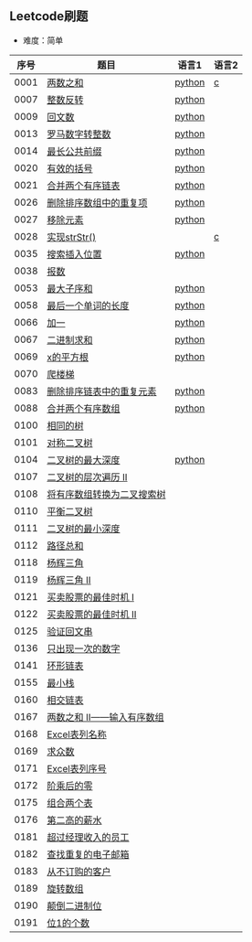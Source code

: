 ## Leetcode刷题 
* 难度：简单

|序号|题目|语言1|语言2|
|---|---|---|---|
|0001|<a href="https://leetcode-cn.com/problems/two-sum/">两数之和</a>|<a href="https://github.com/hhe0/leetcode/blob/master/Easy/0001/python">python</a>|<a href="https://github.com/hhe0/leetcode/blob/master/Easy/0001/c">c</a>|
|0007|<a href="https://leetcode-cn.com/problems/reverse-integer/">整数反转</a>|<a href="https://github.com/hhe0/leetcode/blob/master/Easy/0007/python">python</a>||
|0009|<a href="https://leetcode-cn.com/problems/palindrome-number/">回文数</a>|<a href="https://github.com/hhe0/leetcode/blob/master/Easy/0009/python">python</a>||
|0013|<a href="https://leetcode-cn.com/problems/roman-to-integer/">罗马数字转整数</a>|<a href="https://github.com/hhe0/leetcode/blob/master/Easy/0009/python">python</a>||
|0014|<a href="https://leetcode-cn.com/problems/longest-common-prefix/">最长公共前缀</a>|<a href="https://github.com/hhe0/leetcode/blob/master/Easy/0014/python">python</a>||
|0020|<a href="https://leetcode-cn.com/problems/valid-parentheses/">有效的括号</a>|<a href="https://github.com/hhe0/leetcode/blob/master/Easy/0020/python">python</a>||
|0021|<a href="https://leetcode-cn.com/problems/merge-two-sorted-lists/">合并两个有序链表</a>|<a href="https://github.com/hhe0/leetcode/blob/master/Easy/0021/python">python</a>||
|0026|<a href="https://leetcode-cn.com/problems/remove-duplicates-from-sorted-array/">删除排序数组中的重复项</a>|<a href="https://github.com/hhe0/leetcode/blob/master/Easy/0026/python">python</a>||
|0027|<a href="https://leetcode-cn.com/problems/remove-element/">移除元素</a>|<a href="https://github.com/hhe0/leetcode/blob/master/Easy/0027/python">python</a>||
|0028|<a href="https://leetcode-cn.com/problems/implement-strstr/">实现strStr()</a>||<a href="https://github.com/hhe0/leetcode/blob/master/Easy/0028/c">c</a>|
|0035|<a href="https://leetcode-cn.com/problems/search-insert-position/">搜索插入位置</a>|<a href="https://github.com/hhe0/leetcode/blob/master/Easy/0035/python">python</a>||
|0038|<a href="https://leetcode-cn.com/problems/count-and-say/">报数</a>|||
|0053|<a href="https://leetcode-cn.com/problems/maximum-subarray/">最大子序和</a>|<a href="https://github.com/hhe0/leetcode/blob/master/Easy/0053/python">python</a>||
|0058|<a href="https://leetcode-cn.com/problems/length-of-last-word/">最后一个单词的长度</a>|<a href="https://github.com/hhe0/leetcode/blob/master/Easy/0058/python">python</a>||
|0066|<a href="https://leetcode-cn.com/problems/plus-one/">加一</a>|<a href="https://github.com/hhe0/leetcode/blob/master/Easy/0066/python">python</a>||
|0067|<a href="https://leetcode-cn.com/problems/add-binary/">二进制求和</a>|<a href="https://github.com/hhe0/leetcode/blob/master/Easy/0067/python">python</a>||
|0069|<a href="https://leetcode-cn.com/problems/sqrtx/">x的平方根</a>|<a href="https://github.com/hhe0/leetcode/blob/master/Easy/0069/python">python</a>||
|0070|<a href="https://leetcode-cn.com/problems/climbing-stairs/">爬楼梯</a>|||
|0083|<a href="https://leetcode-cn.com/problems/remove-duplicates-from-sorted-list/">删除排序链表中的重复元素</a>|<a href="https://github.com/hhe0/leetcode/blob/master/Easy/0083/python">python</a>||
|0088|<a href="https://leetcode-cn.com/problems/merge-sorted-array/">合并两个有序数组</a>|<a href="https://github.com/hhe0/leetcode/blob/master/Easy/0088/python">python</a>||
|0100|<a href="https://leetcode-cn.com/problems/same-tree/">相同的树</a>|||
|0101|<a href="https://leetcode-cn.com/problems/symmetric-tree/">对称二叉树</a>|||
|0104|<a href="https://leetcode-cn.com/problems/maximum-depth-of-binary-tree/">二叉树的最大深度</a>|<a href="https://github.com/hhe0/leetcode/blob/master/Easy/0104/python">python</a>||
|0107|<a href="https://leetcode-cn.com/problems/binary-tree-level-order-traversal-ii/">二叉树的层次遍历 II</a>|||
|0108|<a href="https://leetcode-cn.com/problems/convert-sorted-array-to-binary-search-tree/">将有序数组转换为二叉搜索树</a>|||
|0110|<a href="https://leetcode-cn.com/problems/balanced-binary-tree/">平衡二叉树</a>|||
|0111|<a href="https://leetcode-cn.com/problems/minimum-depth-of-binary-tree/">二叉树的最小深度</a>|||
|0112|<a href="https://leetcode-cn.com/problems/path-sum/">路径总和</a>|||
|0118|<a href="https://leetcode-cn.com/problems/pascals-triangle/">杨辉三角</a>|||
|0119|<a href="https://leetcode-cn.com/problems/pascals-triangle-ii/">杨辉三角 II</a>|||
|0121|<a href="https://leetcode-cn.com/problems/best-time-to-buy-and-sell-stock/">买卖股票的最佳时机 I</a>|||
|0122|<a href="https://leetcode-cn.com/problems/best-time-to-buy-and-sell-stock-ii/">买卖股票的最佳时机 II</a>|||
|0125|<a href="https://leetcode-cn.com/problems/valid-palindrome/">验证回文串</a>|||
|0136|<a href="https://leetcode-cn.com/problems/single-number/">只出现一次的数字</a>|||
|0141|<a href="https://leetcode-cn.com/problems/linked-list-cycle/">环形链表</a>|||
|0155|<a href="https://leetcode-cn.com/problems/min-stack/">最小栈</a>|||
|0160|<a href="https://leetcode-cn.com/problems/intersection-of-two-linked-lists/">相交链表</a>|||
|0167|<a href="https://leetcode-cn.com/problems/two-sum-ii-input-array-is-sorted/">两数之和 II——输入有序数组</a>|||
|0168|<a href="https://leetcode-cn.com/problems/excel-sheet-column-title/">Excel表列名称</a>|||
|0169|<a href="https://leetcode-cn.com/problems/majority-element/">求众数</a>|||
|0171|<a href="https://leetcode-cn.com/problems/excel-sheet-column-number/">Excel表列序号</a>|||
|0172|<a href="https://leetcode-cn.com/problems/factorial-trailing-zeroes/">阶乘后的零</a>|||
|0175|<a href="https://leetcode-cn.com/problems/combine-two-tables/">组合两个表</a>|||
|0176|<a href="https://leetcode-cn.com/problems/second-highest-salary/">第二高的薪水</a>|||
|0181|<a href="https://leetcode-cn.com/problems/employees-earning-more-than-their-managers/">超过经理收入的员工</a>|||
|0182|<a href="https://leetcode-cn.com/problems/duplicate-emails/">查找重复的电子邮箱</a>|||
|0183|<a href="https://leetcode-cn.com/problems/customers-who-never-order/">从不订购的客户</a>|||
|0189|<a href="https://leetcode-cn.com/problems/rotate-array/">旋转数组</a>|||
|0190|<a href="https://leetcode-cn.com/problems/reverse-bits/">颠倒二进制位</a>|||
|0191|<a href="https://leetcode-cn.com/problems/number-of-1-bits/">位1的个数</a>|||